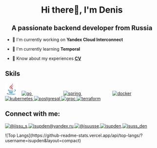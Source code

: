 <h1 align="center">Hi there👋, I'm Denis</h1>
<h2 align="center">A passionate backend developer from Russia</h2>

- 🔭 I'm currently working on **Yandex Cloud Interconnect**

- 🌱 I'm currently learning **Temporal**

- 📄 Know about my experiences [**CV**](resume.pdf)

<h2 align="left">Skils</h2>
<p align="left">
  <a href="https://www.java.com" target="blank" style="display: inline-block; margin-right: 10px;">
    <img src="https://raw.githubusercontent.com/devicons/devicon/master/icons/java/java-original.svg" alt="java" width="40" height="40"/>
  </a>
  <a href="https://golang.org" target="blank" style="margin-right: 100px;">
    <img src="https://cdn.jsdelivr.net/gh/devicons/devicon@latest/icons/go/go-original-wordmark.svg" alt="go" width="40" height="40"/>
  </a>
  <a href="https://spring.io/" target="blank" style="margin-right: 100px;">
    <img src="https://www.vectorlogo.zone/logos/springio/springio-icon.svg" alt="spring" width="40" height="40"/>
  </a>
  <a href="https://www.docker.com/" target="blank"> 
    <img src="https://cdn.jsdelivr.net/gh/devicons/devicon@latest/icons/docker/docker-original.svg" alt="docker" width="40" height="40"/>
  </a>
  <a href="https://kubernetes.io" target="blank">
    <img src="https://www.vectorlogo.zone/logos/kubernetes/kubernetes-icon.svg" alt="kubernetes" width="40" height="40"/>
  </a>
  <a href="https://www.postgresql.org" target="blank">
    <img src="https://cdn.jsdelivr.net/gh/devicons/devicon@latest/icons/postgresql/postgresql-plain.svg" alt="postgresql" width="40" height="40"/>
  </a>
  <a href="https://grpc.io/" target="blank">
    <img src="https://cdn.jsdelivr.net/gh/devicons/devicon@latest/icons/grpc/grpc-original.svg" alt="grpc" width="40" height="40"/>
  </a>
  <a href="https://www.terraform.io/" target="blank">
    <img src="https://cdn.jsdelivr.net/gh/devicons/devicon@latest/icons/terraform/terraform-original.svg" alt="terraform" width="40" height="40"/>
  </a>
</p>


<h2 align="left">Connect with me:</h2>
<p align="left">
  <a href="https://t.me/iissu_s" target="blank">
    <img align="center" src="https://firebasestorage.googleapis.com/v0/b/icon-finder-91d39.appspot.com/o/icons%2Fbrand%2Ftelegram.svg?alt=media&token=e5e5c305-0497-43a6-813e-50310c6bed70" alt="@iissu_s" height="30" width="40" />
  </a>
  <a href="mailto:isupden@yandex.ru" target="blank">
    <img align="center" src="https://firebasestorage.googleapis.com/v0/b/icon-finder-91d39.appspot.com/o/icons%2Fbrand%2Fgmail.svg?alt=media&token=05b0af66-de83-48a0-a053-27b25c2f4074" alt="isupden@yandex.ru" height="30" width="40" />
  </a>
  <a href="https://twitter.com/isuusse" target="blank">
    <img align="center" src="https://raw.githubusercontent.com/rahuldkjain/github-profile-readme-generator/master/src/images/icons/Social/twitter.svg" alt="@isuusse" height="30" width="40" />
  </a>
  <a href="https://linkedin.com/in/isupden" target="blank">
    <img align="center" src="https://raw.githubusercontent.com/rahuldkjain/github-profile-readme-generator/master/src/images/icons/Social/linked-in-alt.svg" alt="isupden" height="30" width="40" />
  </a>
  <a href="https://instagram.com/isuss_den" target="blank">
    <img align="center" src="https://raw.githubusercontent.com/rahuldkjain/github-profile-readme-generator/master/src/images/icons/Social/instagram.svg" alt="isuss_den" height="30" width="40" />
  </a>
</p>
![Top Langs](https://github-readme-stats.vercel.app/api/top-langs/?username=isupden&layout=compact)
